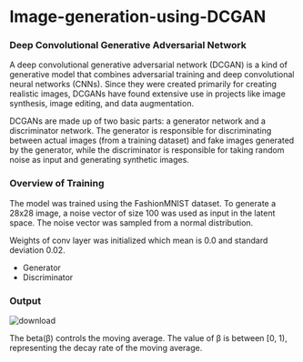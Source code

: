 # Image-generation-using-DCGAN
### Deep Convolutional Generative Adversarial Network
A deep convolutional generative adversarial network (DCGAN) is a kind of generative model that combines adversarial training and deep convolutional neural networks (CNNs). Since they were created primarily for creating realistic images, DCGANs have found extensive use in projects like image synthesis, image editing, and data augmentation.

DCGANs are made up of two basic parts: a generator network and a discriminator network. The generator is responsible for discriminating between actual images (from a training dataset) and fake images generated by the generator, while the discriminator is responsible for taking random noise as input and generating synthetic images.

### Overview of Training
The model was trained using the FashionMNIST dataset. To generate a 28x28 image, a noise vector of size 100 was used as input in the latent space. The noise vector was sampled from a normal distribution.

Weights of conv layer was initialized which mean is 0.0 and standard deviation 0.02.
- Generator
- Discriminator
### Output
![download](https://github.com/realsanjeev/Image-generation-using-DCGAN/assets/45820805/792701d4-5183-4a0e-87b5-a457ba227110)

The beta(β) controls the moving average. The value of β is between [0, 1), representing the decay rate of the moving average.
